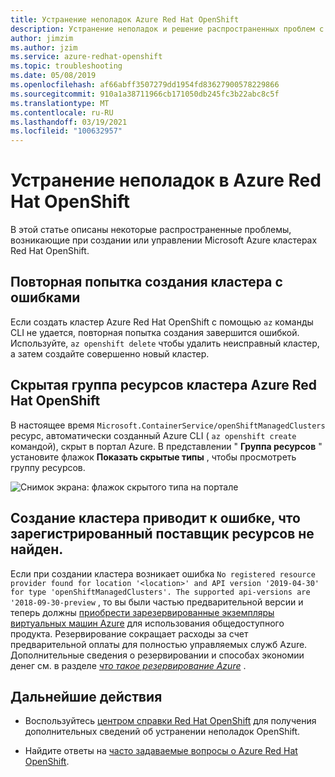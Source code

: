 ```yaml
---
title: Устранение неполадок Azure Red Hat OpenShift
description: Устранение неполадок и решение распространенных проблем с помощью Azure Red Hat OpenShift
author: jimzim
ms.author: jzim
ms.service: azure-redhat-openshift
ms.topic: troubleshooting
ms.date: 05/08/2019
ms.openlocfilehash: af66abff3507279dd1954fd83627900578229866
ms.sourcegitcommit: 910a1a38711966cb171050db245fc3b22abc8c5f
ms.translationtype: MT
ms.contentlocale: ru-RU
ms.lasthandoff: 03/19/2021
ms.locfileid: "100632957"
---
```

# <a name="troubleshooting-for-azure-red-hat-openshift"></a>Устранение неполадок в Azure Red Hat OpenShift

В этой статье описаны некоторые распространенные проблемы, возникающие при создании или управлении Microsoft Azure кластерах Red Hat OpenShift.

## <a name="retrying-the-creation-of-a-failed-cluster"></a>Повторная попытка создания кластера с ошибками

Если создать кластер Azure Red Hat OpenShift с помощью `az` команды CLI не удается, повторная попытка создания завершится ошибкой.
Используйте, `az openshift delete` чтобы удалить неисправный кластер, а затем создайте совершенно новый кластер.

## <a name="hidden-azure-red-hat-openshift-cluster-resource-group"></a>Скрытая группа ресурсов кластера Azure Red Hat OpenShift

В настоящее время `Microsoft.ContainerService/openShiftManagedClusters` ресурс, автоматически созданный Azure CLI ( `az openshift create` командой), скрыт в портал Azure. В представлении " **Группа ресурсов** " установите флажок **Показать скрытые типы** , чтобы просмотреть группу ресурсов.

![Снимок экрана: флажок скрытого типа на портале](./media/aro-portal-hidden-type.png)

## <a name="creating-a-cluster-results-in-error-that-no-registered-resource-provider-found"></a>Создание кластера приводит к ошибке, что зарегистрированный поставщик ресурсов не найден.

Если при создании кластера возникает ошибка `No registered resource provider found for location '<location>' and API version '2019-04-30' for type 'openShiftManagedClusters'. The supported api-versions are '2018-09-30-preview` , то вы были частью предварительной версии и теперь должны [приобрести зарезервированные экземпляры виртуальных машин Azure](https://aka.ms/openshift/buy) для использования общедоступного продукта. Резервирование сокращает расходы за счет предварительной оплаты для полностью управляемых служб Azure. Дополнительные сведения о резервировании и способах экономии денег см. в разделе [*что такое резервирование Azure*](../cost-management-billing/reservations/save-compute-costs-reservations.md) .

## <a name="next-steps"></a>Дальнейшие действия

- Воспользуйтесь [центром справки Red Hat OpenShift](https://help.openshift.com/) для получения дополнительных сведений об устранении неполадок OpenShift.

- Найдите ответы на [часто задаваемые вопросы о Azure Red Hat OpenShift](openshift-faq.md).